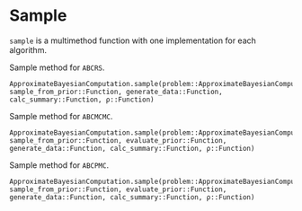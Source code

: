 # Sample

`sample` is a multimethod function with one implementation for each algorithm.

Sample method for `ABCRS`.

```@docs
ApproximateBayesianComputation.sample(problem::ApproximateBayesianComputation.ABCRS, sample_from_prior::Function, generate_data::Function, calc_summary::Function, ρ::Function)
```

Sample method for `ABCMCMC`.


```@docs
ApproximateBayesianComputation.sample(problem::ApproximateBayesianComputation.ABCMCMC, sample_from_prior::Function, evaluate_prior::Function, generate_data::Function, calc_summary::Function, ρ::Function)
```
Sample method for `ABCPMC`.

```@docs
ApproximateBayesianComputation.sample(problem::ApproximateBayesianComputation.ABCPMC, sample_from_prior::Function, evaluate_prior::Function, generate_data::Function, calc_summary::Function, ρ::Function)
```
